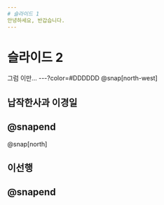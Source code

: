 ```yaml
---
# 슬라이드 1
안녕하세요, 반갑습니다.
---
```

# 슬라이드 2
그럼 이만...
---?color=#DDDDDD
@snap[north-west]
## 납작한사과 이경일
@snapend
---
@snap[north]
## 이선행
@snapend
---
